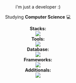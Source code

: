 <div align="center">
  <span>i'm just a developer :)</span>
  
  <span>Studying <b>Computer Science</b> 💻</span>
</div>

<div align="center">
  <div class="stacks">
    <span><b>Stacks:</b></span>
    <br/>
    <img src="https://skillicons.dev/icons?i=js,ts,java,python,php,nodejs" />
  </div>
  <div class="tools">
    <span><b>Tools:</b></span>
    <br/>
    <img src="https://skillicons.dev/icons?i=vscode,docker,github,git,aws,googlecloud" />
  </div>
   <div class="database">
    <span><b>Database:</b></span>
    <br/>
    <img src="https://skillicons.dev/icons?i=mongodb,postgresql,mysql,firebase,redis,prisma" />
  </div>
  <div class="frameworks">
    <span><b>Frameworks:</b></span>
    <br/>
    <img src="https://skillicons.dev/icons?i=nestjs,express,selenium,fastapi,discordjs" />
  </div>
  <div class="additionals">
    <span><b>Additionals:</b></span>
    <br/>
    <img src="https://skillicons.dev/icons?i=raspberrypi,cloudflare,nginx,postman,rabbitmq,regex,spring" />
  </div>
  
</div>
